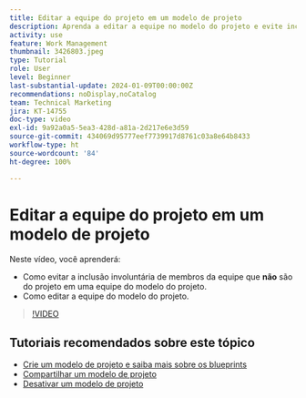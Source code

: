 ```yaml
---
title: Editar a equipe do projeto em um modelo de projeto
description: Aprenda a editar a equipe no modelo do projeto e evite incluir membros da equipe no modelo de maneira involuntária.
activity: use
feature: Work Management
thumbnail: 3426803.jpeg
type: Tutorial
role: User
level: Beginner
last-substantial-update: 2024-01-09T00:00:00Z
recommendations: noDisplay,noCatalog
team: Technical Marketing
jira: KT-14755
doc-type: video
exl-id: 9a92a0a5-5ea3-428d-a81a-2d217e6e3d59
source-git-commit: 434069d95777eef7739917d8761c03a8e64b8433
workflow-type: ht
source-wordcount: '84'
ht-degree: 100%

---
```


# Editar a equipe do projeto em um modelo de projeto

Neste vídeo, você aprenderá:

* Como evitar a inclusão involuntária de membros da equipe que **não** são do projeto em uma equipe do modelo do projeto.
* Como editar a equipe do modelo do projeto.

>[!VIDEO](https://video.tv.adobe.com/v/3426803/?quality=12&learn=on)

## Tutoriais recomendados sobre este tópico

* [Crie um modelo de projeto e saiba mais sobre os blueprints](/help/manage-work/create-and-manage-project-templates/create-a-project-template.md)
* [Compartilhar um modelo de projeto](/help/manage-work/create-and-manage-project-templates/share-a-project-template.md)
* [Desativar um modelo de projeto](/help/manage-work/create-and-manage-project-templates/deactivate-a-project-template.md)
